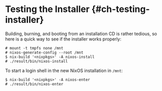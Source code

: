 # Testing the Installer {#ch-testing-installer}

Building, burning, and booting from an installation CD is rather
tedious, so here is a quick way to see if the installer works properly:

```ShellSession
# mount -t tmpfs none /mnt
# nixos-generate-config --root /mnt
$ nix-build '<nixpkgs>' -A nixos-install
# ./result/bin/nixos-install
```

To start a login shell in the new NixOS installation in `/mnt`:

```ShellSession
$ nix-build '<nixpkgs>' -A nixos-enter
# ./result/bin/nixos-enter
```
